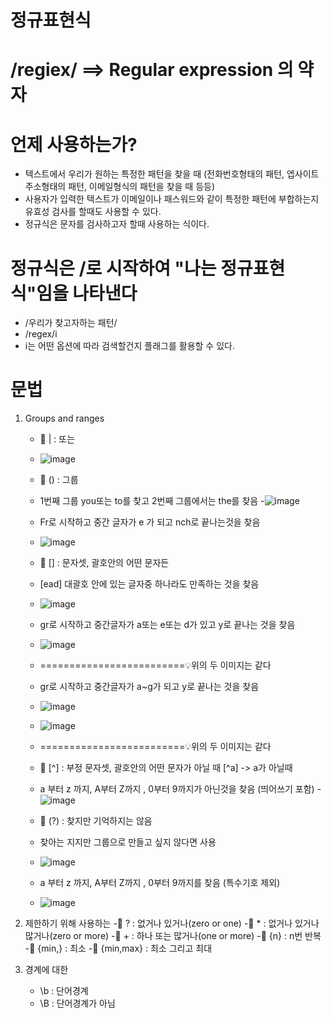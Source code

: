 # 정규표현식
# /regiex/ ==> Regular expression 의 약자

# 언제 사용하는가?
  - 텍스트에서 우리가 원하는 특정한 패턴을 찾을 때 (전화번호형태의 패턴, 엡사이트 주소형태의 패턴, 이메일형식의 패턴을 찾을 때 등등)
  - 사용자가 입력한 텍스트가 이메일이나 패스워드와 같이 특정한 패턴에 부합하는지 유효성 검사를 할때도 사용할 수 있다.
  - 정규식은 문자를 검사하고자 할때 사용하는 식이다.
# 정규식은 /로 시작하여 "나는 정규표현식"임을 나타낸다
- /우리가 찾고자하는 패턴/
- /regex/i
- i는 어떤 옵션에 따라 검색할건지 플래그를 활용할 수 있다.
# 문법
   1) Groups and ranges
      - 🚩 | : 또는
      - ![image](https://github.com/yunshinhee/regiex/assets/145514638/4e80315b-28f3-4ac1-b607-14cad6cebebf)
      - 🚩 () : 그룹
      - 1번째 그룹 you또는 to를 찾고 2번째 그룹에서는 the를 찾음
      -![image](https://github.com/yunshinhee/regiex/assets/145514638/2631a3cb-3167-434b-8188-a921a7d57c77)
      - Fr로 시작하고 중간 글자가 e 가 되고  nch로 끝나는것을 찾음
      - ![image](https://github.com/yunshinhee/regiex/assets/145514638/80053e4f-aaf9-4e54-ac46-f7cba39d6fcd)

      - 🚩 [] : 문자셋, 괄호안의 어떤 문자든
      - [ead] 대괄호 안에 있는 글자중 하나라도 만족하는 것을 찾음
      - ![image](https://github.com/yunshinhee/regiex/assets/145514638/f6d3e33d-1306-4490-85b1-b523b88193bb)
      - gr로 시작하고 중간글자가 a또는 e또는 d가 있고 y로 끝나는 것을 찾음
      - ![image](https://github.com/yunshinhee/regiex/assets/145514638/438e31b3-6278-4b10-a448-ead0deecdf2c)
      - =========================💡위의 두 이미지는 같다

      - gr로 시작하고 중간글자가 a~g가 되고 y로 끝나는 것을 찾음 
      - ![image](https://github.com/yunshinhee/regiex/assets/145514638/20f1a820-f6f0-44e9-b00a-c6089478f61d)
      - ![image](https://github.com/yunshinhee/regiex/assets/145514638/ef8ee9c3-c96d-4f94-b2c9-528b390f4a5f)
      - =========================💡위의 두 이미지는 같다

      - 🚩 [^] : 부정 문자셋, 괄호안의 어떤 문자가 아닐 때 [^a] -> a가 아닐때
      - a 부터 z 까지, A부터 Z까지 , 0부터 9까지가 아닌것을 찾음 (띄어쓰기 포함)
      -![image](https://github.com/yunshinhee/regiex/assets/145514638/f5ea4e5a-b4ed-4fa1-99d0-d2a4c1dcf983)

      - 🚩 (?) : 찾지만 기억하지는 않음
     
      - 찾아는 지지만 그룹으로 만들고 싶지 않다면 사용
      - ![image](https://github.com/yunshinhee/regiex/assets/145514638/05dfe757-e717-4a3b-8487-c8cc135eee49)
       
      - a 부터 z 까지, A부터 Z까지 , 0부터 9까지를 찾음  (특수기호 제외)
      - ![image](https://github.com/yunshinhee/regiex/assets/145514638/0dad4b6d-e63a-4095-91ee-829b99ae4882)
     
   2) 제한하기 위해 사용하는
      -🚩 ? : 없거나 있거나(zero or one)
      -🚩 * : 없거나 있거나 많거나(zero or more)
      -🚩 + : 하나 또는 많거나(one or more)
      -🚩 {n} : n번 반복
      -🚩 {min,} : 최소
      -🚩 {min,max} : 최소 그리고 최대
   3) 경계에 대한
      - \b : 단어경계 
      - \B : 단어경계가 아님  
      


     

      



